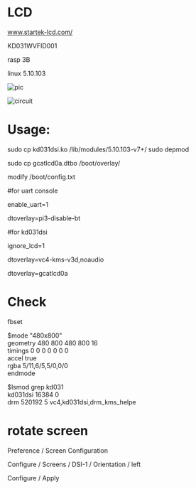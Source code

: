 # LCD
www.startek-lcd.com/

KD031WVFID001

rasp 3B

linux 5.10.103

![pic](https://github.com/greatcattw/rpi_dsi_driver_KD031WVFID001/blob/main/pic/demo1.jpg)

![circuit](https://github.com/greatcattw/rpi_dsi_driver_KD031WVFID001/blob/main/circuit/kd031_circuit.png)

# Usage:
sudo cp kd031dsi.ko /lib/modules/5.10.103-v7+/
sudo depmod

sudo cp gcatlcd0a.dtbo /boot/overlay/

modify /boot/config.txt

#for uart console

enable_uart=1

dtoverlay=pi3-disable-bt



#for kd031dsi

ignore_lcd=1

dtoverlay=vc4-kms-v3d,noaudio

dtoverlay=gcatlcd0a


# Check
fbset                                                         
                                                                                
$mode "480x800"                                                                  
    geometry 480 800 480 800 16                                                 
    timings 0 0 0 0 0 0 0                                                       
    accel true                                                                  
    rgba 5/11,6/5,5/0,0/0                                                       
endmode

$lsmod grep kd031                                            
kd031dsi               16384  0                                                 
drm                   520192  5 vc4,kd031dsi,drm_kms_helpe

# rotate screen

Preference / Screen Configuration 

Configure / Screens / DSI-1 / Orientation / left

Configure / Apply
